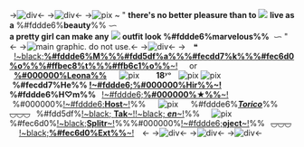 ->![div](https://files.catbox.moe/6leewb.png)<-
->![div](https://files.catbox.moe/90801y.png)<-
->![pix](https://files.catbox.moe/xwbkac.gif)‎ ‎~ " **there's no better pleasure than to** ![](https://files.catbox.moe/4bziry.gif) **live as a** %#fddde6%**beauty**%% ᜑ   
**a pretty girl can make any** ![](https://files.catbox.moe/1e4ewn.gif) **outfit look %#fddde6%marvelous%%**  ‎ ᜑ "<-
->![main graphic. do not use.](https://files.catbox.moe/runsx0.gif)<-
->![div](https://files.catbox.moe/w0ed8x.png)<-
->     ❝         [!~black;**%#fddde6%M%%%#fdd5df%a%%%#fecdd7%k%%%#fec6d0%o%%%#ffbec8%t%%%#ffb6c1%o%%**~!](https://rentry.co/cutesyboys)       or       [**%#000000%Leona%%**](https://rentry.co/pawsies-)       ![pix](https://files.catbox.moe/boktv7.gif)          **18**ʸᵒ⠀ ![pix](https://files.catbox.moe/u1rhfd.gif)
![pix](https://files.catbox.moe/bp38a6.gif)   **%#fecdd7%He%% [!~#fddde6;%#000000%Hir%%~!](https://rentry.co/misters) %#fddde6%H♡m%%**    [!~#fddde6;**%#000000%★%%**~!](https://rentry.co/wagstail)   %#000000%[!~#fddde6;**Host**~!](omegaverse)%% ⠀   ![pix](https://files.catbox.moe/5y690c.gif)    ⠀%#fddde6%[***Torico***](https://pin.it/5D1CSjpNE)%%
~~◡◡◡~~⠀%#fdd5df%[!~black; **Tak**~!](https://rentry.co/stapled)[!~black; ***en***~!](https://rentry.co/bloodshoteyess)%%        ![pix](https://files.catbox.moe/6x135q.gif)        %#fec6d0%[!~black;**Splitr**~!](https://pin.it/4lqfWlq)%%%#000000%[!~#fddde6;**oject**~!](https://pin.it/4lqfWlq)%%⠀~~◡◡◡~~⠀  [!~black;**%#fec6d0%Ext%%**~!](https://rentry.co/succulita) ⠀<-
->![div](https://files.catbox.moe/at9lr3.png)<-
->![div](https://files.catbox.moe/auq7xd.png)<-
->![div](https://files.catbox.moe/snpx6g.png)<-